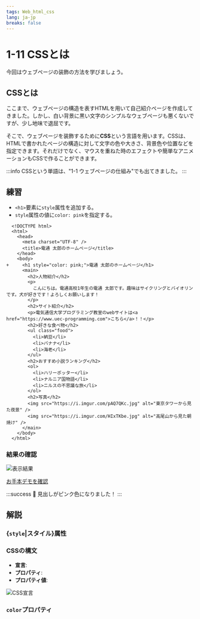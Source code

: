 ```yaml
---
tags: Web_html_css
lang: ja-jp
breaks: false
---
```


# 1-11 CSSとは

<!-- 目標 -->
今回はウェブページの装飾の方法を学びましょう。

## CSSとは
ここまで、ウェブページの構造を表すHTMLを用いて自己紹介ページを作成してきました。しかし、白い背景に黒い文字のシンプルなウェブページも悪くないですが、少し地味で退屈です。

そこで、ウェブページを装飾するために**CSS**という言語を用います。CSSは、HTMLで書かれたページの構造に対して文字の色や大きさ、背景色や位置などを指定できます。それだけでなく、マウスを重ねた時のエフェクトや簡単なアニメーションもCSSで作ることができます。

:::info
CSSという単語は、"1-1 ウェブページの仕組み"でも出てきました。
:::

## 練習

<!-- 指示 -->
- `<h1>`要素に`style`属性を追加する。
- `style`属性の値に`color: pink`を指定する。

```diff=1
  <!DOCTYPE html>
  <html>
    <head>
      <meta charset="UTF-8" />
      <title>電通 太郎のホームページ</title>
    </head>
    <body>
+     <h1 style="color: pink;">電通 太郎のホームページ</h1>
      <main>
        <h2>人物紹介</h2>
        <p>
          こんにちは。電通高校1年生の電通 太郎です。趣味はサイクリングとバイオリンです。犬が好きです！よろしくお願いします！
        </p>
        <h2>サイト紹介</h2>
        <p>電気通信大学プログラミング教室のwebサイトは<a href="https://www.uec-programming.com">こちら</a>！！</p>
        <h2>好きな食べ物</h2>
        <ul class="food">
          <li>納豆</li>
          <li>バナナ</li>
          <li>海老</li>
        </ul>
        <h2>おすすめ小説ランキング</h2>
        <ol>
          <li>ハリーポッター</li>
          <li>ナルニア国物語</li>
          <li>ニルスの不思議な旅</li>
        </ol>
        <h2>写真</h2>
        <img src="https://i.imgur.com/pAQ7QKc.jpg" alt="東京タワーから見た夜景" />
        <img src="https://i.imgur.com/HIxTKbe.jpg" alt="高尾山から見た朝焼け" />
      </main>
    </body>
  </html>

```

### 結果の確認

<!-- 結果画像 -->
![表示結果](https://uec-programming.github.io/basic_training/web-sample/img/demo1-11.png)

<!-- お手本リンク -->
[お手本デモを確認](https://uec-programming.github.io/basic_training/web-sample/demo1-11.html "デモ")

<!-- お祝い -->
:::success
:tada: 見出しがピンク色になりました！
:::

## 解説

### {`style`|スタイル}属性
<!--
インラインスタイル
https://developer.mozilla.org/ja/docs/Learn/CSS/First_steps/How_CSS_is_structured#Inline_styles
-->

### CSSの構文

- **宣言**: 
- **プロパティ**: 
- **プロパティ値**: 

<!-- CSSの基本 参考: https://developer.mozilla.org/ja/docs/Learn/Getting_started_with_the_web/CSS_basics -->
![CSS宣言](https://uec-programming.github.io/basic_training/web-sample/img/css-prop.png)

### `color`プロパティ


<!--
値は、色名で指定できることのみ紹介、16進数表現など詳細は次回
Color
参考: https://developer.mozilla.org/ja/docs/Web/CSS/color_value
-->


